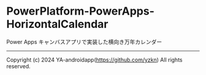 # PowerPlatform-PowerApps-HorizontalCalendar

Power Apps キャンバスアプリで実装した横向き万年カレンダー

---

Copyright (c) 2024 YA-androidapp(https://github.com/yzkn) All rights reserved.
